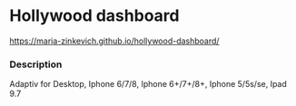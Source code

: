 # Hollywood dashboard

https://maria-zinkevich.github.io/hollywood-dashboard/

### Description
Adaptiv for Desktop, Iphone 6/7/8, Iphone 6+/7+/8+, Iphone 5/5s/se, Ipad 9.7